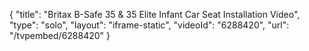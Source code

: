 {
    "title": "Britax B-Safe 35 & 35 Elite Infant Car Seat Installation Video",
    "type": "solo",
    "layout": "iframe-static",
    "videoId": "6288420",
    "url": "\/tvpembed\/6288420"
}